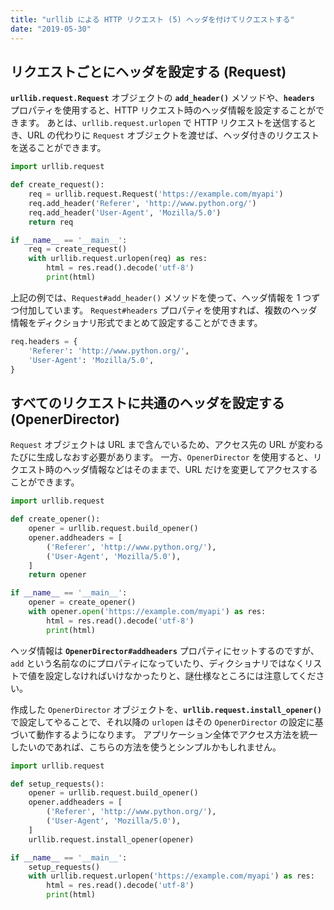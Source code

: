 ```yaml
---
title: "urllib による HTTP リクエスト (5) ヘッダを付けてリクエストする"
date: "2019-05-30"
---
```


リクエストごとにヘッダを設定する (Request)
----

**`urllib.request.Request`** オブジェクトの **`add_header()`** メソッドや、**`headers`** プロパティを使用すると、HTTP リクエスト時のヘッダ情報を設定することができます。
あとは、`urllib.request.urlopen` で HTTP リクエストを送信するとき、URL の代わりに `Request` オブジェクトを渡せば、ヘッダ付きのリクエストを送ることができます。

```python
import urllib.request

def create_request():
    req = urllib.request.Request('https://example.com/myapi')
    req.add_header('Referer', 'http://www.python.org/')
    req.add_header('User-Agent', 'Mozilla/5.0')
    return req

if __name__ == '__main__':
    req = create_request()
    with urllib.request.urlopen(req) as res:
        html = res.read().decode('utf-8')
        print(html)
```

上記の例では、`Request#add_header()` メソッドを使って、ヘッダ情報を 1 つずつ付加しています。
`Request#headers` プロパティを使用すれば、複数のヘッダ情報をディクショナリ形式でまとめて設定することができます。

```python
req.headers = {
    'Referer': 'http://www.python.org/',
    'User-Agent': 'Mozilla/5.0',
}
```


すべてのリクエストに共通のヘッダを設定する (OpenerDirector)
----

`Request` オブジェクトは URL まで含んでいるため、アクセス先の URL が変わるたびに生成しなおす必要があります。
一方、`OpenerDirector` を使用すると、リクエスト時のヘッダ情報などはそのままで、URL だけを変更してアクセスすることができます。

```python
import urllib.request

def create_opener():
    opener = urllib.request.build_opener()
    opener.addheaders = [
        ('Referer', 'http://www.python.org/'),
        ('User-Agent', 'Mozilla/5.0'),
    ]
    return opener

if __name__ == '__main__':
    opener = create_opener()
    with opener.open('https://example.com/myapi') as res:
        html = res.read().decode('utf-8')
        print(html)
```

ヘッダ情報は **`OpenerDirector#addheaders`** プロパティにセットするのですが、`add` という名前なのにプロパティになっていたり、ディクショナリではなくリストで値を設定しなければいけなかったりと、謎仕様なところには注意してください。

作成した `OpenerDirector` オブジェクトを、**`urllib.request.install_opener()`** で設定してやることで、それ以降の `urlopen` はその `OpenerDirector` の設定に基づいて動作するようになります。
アプリケーション全体でアクセス方法を統一したいのであれば、こちらの方法を使うとシンプルかもしれません。

```python
import urllib.request

def setup_requests():
    opener = urllib.request.build_opener()
    opener.addheaders = [
        ('Referer', 'http://www.python.org/'),
        ('User-Agent', 'Mozilla/5.0'),
    ]
    urllib.request.install_opener(opener)

if __name__ == '__main__':
    setup_requests()
    with urllib.request.urlopen('https://example.com/myapi') as res:
        html = res.read().decode('utf-8')
        print(html)
```

